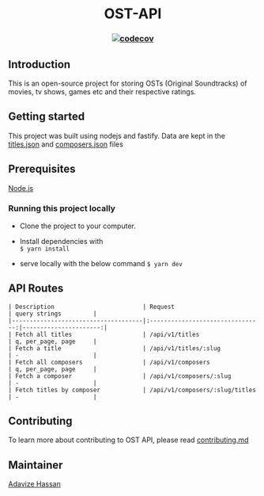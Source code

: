 # <center>OST-API

### <center> [![codecov](https://codecov.io/gh/ize-302/ost-api/branch/master/graph/badge.svg?token=BQ116RI0Q2)](https://codecov.io/gh/ize-302/ost-api)

## Introduction

This is an open-source project for storing OSTs (Original Soundtracks) of movies, tv shows, games etc and their respective ratings.

## Getting started

This project was built using nodejs and fastify. Data are kept in the [titles.json](db/titles.json) and [composers.json](db/composers.json) files

## Prerequisites

[Node.js](https://nodejs.org/)

### Running this project locally

- Clone the project to your computer.
- Install dependencies with  
  `$ yarn install`

- serve locally with the below command
  `$ yarn dev`

## API Routes

```
| Description                         | Request                          | query strings         |
|-------------------------------------|:--------------------------------:|----------------------:|
| Fetch all titles                    | /api/v1/titles                   | q, per_page, page     |
| Fetch a title                       | /api/v1/titles/:slug             | -                     |
| Fetch all composers                 | /api/v1/composers                | q, per_page, page     |
| Fetch a composer                    | /api/v1/composers/:slug          | -                     |
| Fetch titles by composer            | /api/v1/composers/:slug/titles   | -                     |
```

## Contributing

To learn more about contributing to OST API, please read [contributing.md](contributing.md)

## Maintainer

[Adavize Hassan](https://linked.com/in/adavize-hassan)
